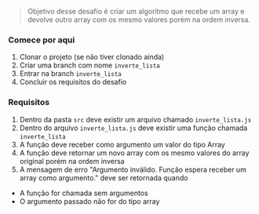> Objetivo desse desafio é criar um algoritmo que recebe um array e devolve outro array com os mesmo valores porém na ordem inversa.

### Comece por aqui
1. Clonar o projeto (se não tiver clonado ainda)
2. Criar uma branch com nome `inverte_lista`
3. Entrar na branch `inverte_lista`
4. Concluir os requisitos do desafio

### Requisitos
1. Dentro da pasta `src` deve existir um arquivo chamado `inverte_lista.js`
2. Dentro do arquivo `inverte_lista.js` deve existir uma função chamada `inverte_lista`
3. A função deve receber como argumento um valor do tipo Array
4. A função deve retornar um novo array com os mesmo valores do array original porém na ordem inversa
5. A mensagem de erro "Argumento inválido. Função espera receber um array como argumento." deve ser retornada quando
  - A função for chamada sem argumentos
  - O argumento passado não for do tipo array

